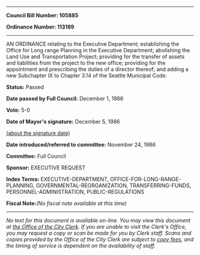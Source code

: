 

********

**Council Bill Number: 105885**
   
**Ordinance Number: 113189**
********

 AN ORDINANCE relating to the Executive Department; establishing the Office for Long range Planning in the Executive Department; abolishing the Land Use and Transportation Project; providing for the transfer of assets and liabilities from the project to the new office; providing for the appointment and prescribing the duties of a director thereof; and adding a new Subchapter IX to Chapter 3.14 of the Seattle Municipal Code.

**Status:** Passed
   
**Date passed by Full Council:** December 1, 1986
   
**Vote:** 5-0
   
**Date of Mayor's signature:** December 5, 1986
   
[(about the signature date)](/~public/approvaldate.htm)
   
   
   
**Date introduced/referred to committee:** November 24, 1986
   
**Committee:** Full Council
   
**Sponsor:** EXECUTIVE REQUEST
   
   
**Index Terms:** EXECUTIVE-DEPARTMENT, OFFICE-FOR-LONG-RANGE-PLANNING, GOVERNMENTAL-REORGANIZATION, TRANSFERRING-FUNDS, PERSONNEL-ADMINISTRATION, PUBLIC-REGULATIONS

**Fiscal Note:**_(No fiscal note available at this time)_
********

_No text for this document is available on-line. You may view this document at [the Office of the City Clerk](http://www.seattle.gov/leg/clerk/contactUs.htm). If you are unable to visit the Clerk's Office, you may request a copy or scan be made for you by Clerk staff. Scans and copies provided by the Office of the City Clerk are subject to [copy fees](http://clerk.seattle.gov/~public/clerkfees.htm), and the timing of service is dependent on the availability of staff._


